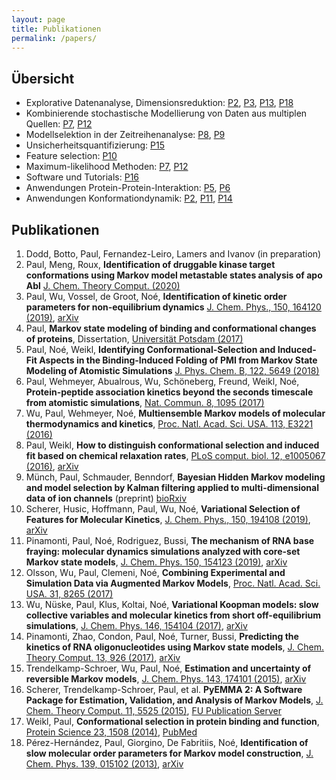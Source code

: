 ```yaml
---
layout: page
title: Publikationen
permalink: /papers/
---
```


## Übersicht

- Explorative Datenanalyse, Dimensionsreduktion:	[P2](#P2), [P3](#P3), [P13](#P13), [P18](#P18)
- Kombinierende stochastische Modellierung von Daten aus multiplen Quellen:	[P7](#P7), [P12](#P12)
- Modellselektion in der Zeitreihenanalyse:  	[P8](#P8), [P9](#P9)
- Unsicherheitsquantifizierung:	[P15](#P15)
- Feature selection:	[P10]()
- Maximum-likelihood Methoden:	[P7](#P7), [P12](#P12)
- Software und Tutorials:	[P16](#P16)
- Anwendungen Protein-Protein-Interaktion: [P5](#P5), [P6](#P6)
- Anwendungen Konformationdynamik: [P2](#P2), [P11](#P11), [P14](#P14)

## Publikationen

1. <a name="P1" />Dodd, Botto, Paul, Fernandez-Leiro, Lamers and Ivanov (in preparation)
2. <a name="P2" />Paul, Meng, Roux, **Identification of druggable kinase target conformations using Markov model metastable states analysis of apo Abl** [J. Chem. Theory Comput. (2020)](https://doi.org/10.1021/acs.jctc.9b01158)
3. <a name="P3" />Paul, Wu, Vossel, de Groot, Noé, **Identification of kinetic order parameters for non-equilibrium dynamics** [J.  Chem. Phys., 150, 164120 (2019)](https://doi.org/10.1063/1.5083627), [arXiv](https://arxiv.org/abs/1811.12551)
4. <a name="P4" />Paul, **Markov state modeling of binding and conformational changes of proteins**, Dissertation, [Universität Potsdam  (2017)](https://nbn-resolving.org/urn:nbn:de:kobv:517-opus4-404273)
5. <a name="P5" />Paul, Noé, Weikl, **Identifying Conformational-Selection and Induced-Fit Aspects in the Binding-Induced Folding of PMI from Markov State Modeling of Atomistic Simulations** [J. Phys. Chem. B, 122, 5649 (2018)](https://doi.org/10.1021/acs.jpcb.7b12146)
6. <a name="P6" />Paul, Wehmeyer, Abualrous, Wu, Schöneberg, Freund, Weikl, Noé, **Protein-peptide association kinetics beyond the seconds timescale from atomistic simulations**, [Nat. Commun. 8, 1095 (2017)](https://doi.org/10.1038/s41467-017-01163-6)
7. <a name="P7" />Wu, Paul, Wehmeyer, Noé, **Multiensemble Markov models of molecular thermodynamics and kinetics**, [Proc. Natl. Acad. Sci. USA. 113, E3221 (2016)](https://doi.org/10.1073/pnas.1525092113)
8. <a name="P8" />Paul, Weikl, **How to distinguish conformational selection and induced fit based on chemical relaxation rates**, [PLoS comput. biol. 12, e1005067 (2016)](https://doi.org/10.1371/journal.pcbi.1005067), [arXiv](https://arxiv.org/abs/1609.06021)
9. <a name="P9" />Münch, Paul, Schmauder, Benndorf, **Bayesian Hidden Markov modeling and model selection by Kalman filtering applied to multi-dimensional data of ion channels** (preprint) [bioRxiv](https://doi.org/10.1101/2020.04.27.029207)
10. <a name="P10" />Scherer, Husic, Hoffmann, Paul, Wu, Noé, **Variational Selection of Features for Molecular Kinetics**,  [J.  Chem. Phys., 150, 194108 (2019)](https://doi.org/10.1063/1.5083040), [arXiv](https://arxiv.org/abs/1811.11714)
11. <a name="P11" />Pinamonti, Paul, Noé, Rodriguez, Bussi, **The mechanism of RNA base fraying: molecular dynamics simulations analyzed with core-set Markov state models**,  [J. Chem. Phys. 150, 154123 (2019)](https://doi.org/10.1063/1.5083227), [arXiv](https://arxiv.org/abs/1811.12144)
12. <a name="P12" />Olsson, Wu, Paul, Clemeni, Noé, **Combining Experimental and Simulation Data via Augmented Markov Models**, [Proc. Natl. Acad. Sci. USA. 31, 8265 (2017)](https://doi.org/10.1073/pnas.1704803114)
13. <a name="P13" />Wu, Nüske, Paul, Klus, Koltai, Noé, **Variational Koopman models: slow collective variables and molecular kinetics from short off-equilibrium simulations**, [J. Chem. Phys. 146, 154104 (2017)](https://doi.org/10.1063/1.4979344), [arXiv](https://arxiv.org/abs/1610.06773)
14. <a name="P14" />Pinamonti, Zhao, Condon, Paul, Noé, Turner, Bussi, **Predicting the kinetics of RNA oligonucleotides using Markov state models**,  [J. Chem. Theory Comput. 13, 926 (2017)](https://doi.org/10.1021/acs.jctc.6b00982), [arXiv](https://arxiv.org/abs/1612.07470)
15. <a name="P15" />Trendelkamp-Schroer, Wu, Paul, Noé, **Estimation and uncertainty of reversible Markov models**, [J. Chem. Phys. 143, 174101 (2015)](https://doi.org/10.1063/1.4934536), [arXiv](https://arxiv.org/abs/1507.05990)
16. <a name="P16" />Scherer, Trendelkamp-Schroer, Paul, et al. **PyEMMA 2: A Software Package for Estimation, Validation, and Analysis of Markov Models**, [J. Chem. Theory Comput. 11, 5525 (2015)](https://doi.org/10.1021/acs.jctc.5b00743), [FU Publication Server](http://publications.imp.fu-berlin.de/1737/1/15_JCTC_SchererEtAl_PyEMMA2.pdf)
17. <a name="P17" />Weikl, Paul, **Conformational selection in protein binding and function**, [Protein Science 23, 1508 (2014)](https://doi.org/110.1002/pro.2539), [PubMed](https://www.ncbi.nlm.nih.gov/pmc/articles/PMC4241102/)
18. <a name="P18" />Pérez-Hernández, Paul, Giorgino, De Fabritiis, Noé, **Identification of slow molecular order parameters for Markov model construction**, [J. Chem. Phys. 139, 015102 (2013)](https://doi.org/10.1063/1.4811489), [arXiv](https://arxiv.org/abs/1302.6614)